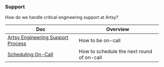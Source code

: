 ### Support

How do we handle critical engineering support at Artsy?

<!-- prettier-ignore-start -->
<!-- start_toc -->
| Doc | Overview |
|--|--|
| [Artsy Engineering Support Process](/playbooks/support/support.md#readme) | How to be on-call |
| [Scheduling On-Call](/playbooks/support/scheduling.md#readme) | How to schedule the next round of on-call |
<!-- end_toc -->
<!-- prettier-ignore-end -->
